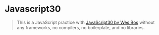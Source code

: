 # Javascript30
> This is a JavaScript practice with [JavaScript30 by Wes Bos](https://javascript30.com/) without any frameworks, no compilers, no boilerplate, and no libraries.
